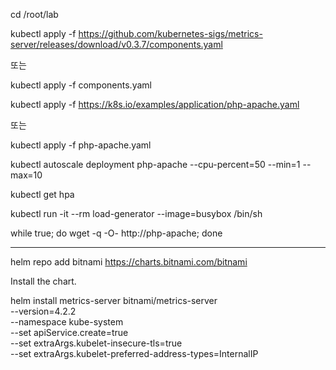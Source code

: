 
cd /root/lab


kubectl apply -f https://github.com/kubernetes-sigs/metrics-server/releases/download/v0.3.7/components.yaml


또는

kubectl apply -f components.yaml



kubectl apply -f https://k8s.io/examples/application/php-apache.yaml

또는

kubectl apply -f php-apache.yaml




kubectl autoscale deployment php-apache --cpu-percent=50 --min=1 --max=10



kubectl get hpa



kubectl run -it --rm load-generator --image=busybox /bin/sh

while true; do wget -q -O- http://php-apache; done




----------------------------------

helm repo add bitnami https://charts.bitnami.com/bitnami


Install the chart.

helm install metrics-server bitnami/metrics-server \
  --version=4.2.2 \
  --namespace kube-system \
  --set apiService.create=true \
  --set extraArgs.kubelet-insecure-tls=true \
  --set extraArgs.kubelet-preferred-address-types=InternalIP
